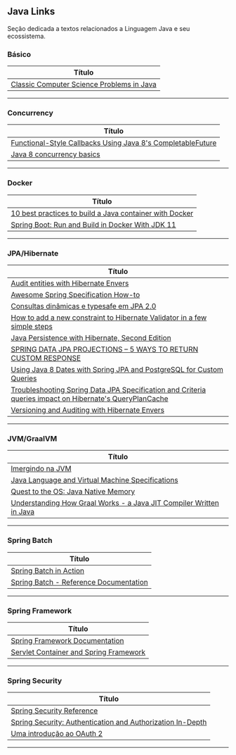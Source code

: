 ## Java Links

Seção dedicada a textos relacionados a Linguagem Java e seu ecossistema.

### Básico

|**Título** |
|---|
|[Classic Computer Science Problems in Java]|
------------

### Concurrency

|**Título** |
|---|
|[Functional-Style Callbacks Using Java 8's CompletableFuture]|
|[Java 8 concurrency basics]|
------------

### Docker
| **Título**  |
|---|
| [10 best practices to build a Java container with Docker] |
| [Spring Boot: Run and Build in Docker With JDK 11] |
------------

### JPA/Hibernate

|**Título**|
|---|
|[Audit entities with Hibernate Envers]|
|[Awesome Spring Specification How-to]|
|[Consultas dinâmicas e typesafe em JPA 2.0]|
|[How to add a new constraint to Hibernate Validator in a few simple steps]|
|[Java Persistence with Hibernate, Second Edition]|
|[SPRING DATA JPA PROJECTIONS – 5 WAYS TO RETURN CUSTOM RESPONSE]|
|[Using Java 8 Dates with Spring JPA and PostgreSQL for Custom Queries]|
|[Troubleshooting Spring Data JPA Specification and Criteria queries impact on Hibernate's QueryPlanCache]|
|[Versioning and Auditing with Hibernate Envers]|
--------------


### JVM/GraalVM

|**Título**|
|---|
|[Imergindo na JVM]|
|[Java Language and Virtual Machine Specifications]|
|[Quest to the OS: Java Native Memory]|
|[Understanding How Graal Works - a Java JIT Compiler Written in Java]|
--------------

### Spring Batch

|**Título** |
|---|
|[Spring Batch in Action]|
|[Spring Batch - Reference Documentation]|
------------

### Spring Framework

|**Título**|
|---|
|[Spring Framework Documentation]|
|[Servlet Container and Spring Framework]|
------------

### Spring Security

|**Título** |
|---|
|[Spring Security Reference]|
|[Spring Security: Authentication and Authorization In-Depth]|
|[Uma introdução ao OAuth 2]|
------------


[comment]: # (Básico)
[Classic Computer Science Problems in Java]: <https://www.manning.com/books/classic-computer-science-problems-in-java?utm_source=google&utm_medium=cpc&utm_campaign=dynamicremarketing&gclid=EAIaIQobChMIlLjn8buk7gIVSQ65Bh0YrAO6EAEYASACEgIjjfD_BwE>

[comment]: # (Concurrency)
[Functional-Style Callbacks Using Java 8's CompletableFuture]: <https://www.infoq.com/articles/Functional-Style-Callbacks-Using-CompletableFuture>
[Java 8 concurrency basics]: <https://www.ibm.com/developerworks/java/library/j-jvmc2/index.html>

[comment]: # (Docker)
[10 best practices to build a Java container with Docker]: <https://snyk.io/blog/best-practices-to-build-java-containers-with-docker>
[Spring Boot: Run and Build in Docker With JDK 11]: <https://dzone.com/articles/spring-boot-run-and-build-in-docker>


[comment]: # (Jpa/Hibernate)
[Audit entities with Hibernate Envers]: <https://adamzareba.github.io/Audit-entities-with-Hibernate-Envers/>
[Awesome Spring Specification How-to]: <https://leaks.wanari.com/2018/01/23/awesome-spring-specification>
[Consultas dinâmicas e typesafe em JPA 2.0
]: <https://www.ibm.com/developerworks/br/java/library/j-typesafejpa/index.html>
[How to add a new constraint to Hibernate Validator in a few simple steps
]: <https://in.relation.to/2018/01/04/adding-new-constraint-to-engine/>
[Java Persistence with Hibernate, Second Edition]: <https://www.manning.com/books/java-persistence-with-hibernate-second-edition?utm_source=google&utm_medium=cpc&utm_campaign=dynamicremarketing&gclid=EAIaIQobChMIlLjn8buk7gIVSQ65Bh0YrAO6EAEYASABEgKoGvD_BwE>
[SPRING DATA JPA PROJECTIONS – 5 WAYS TO RETURN CUSTOM RESPONSE
]: <https://www.bytestree.com/spring/spring-data-jpa-projections-5-ways-return-custom-object>
[Troubleshooting Spring Data JPA Specification and Criteria queries impact on Hibernate's QueryPlanCache
]: <https://tech.asimio.net/2021/01/27/Troubleshooting-Spring-Data-JPA-Specification-and-Criteria-queries-impact-on-Hibernate-QueryPlanCache.html>
[Using Java 8 Dates with Spring JPA and PostgreSQL for Custom Queries]: <https://blog.mimacom.com/java-8-dates-with-postgresql/>
[Versioning and Auditing with Hibernate Envers]: <https://bytefish.de/blog/hibernate_envers_versioning_and_auditing/>


[comment]: # (JVM/GraalVM)
[Imergindo na JVM]: <https://otaviojava.gitbooks.io/imergindo-na-jvm/pt-br/index.html>
[Java Language and Virtual Machine Specifications]: <https://docs.oracle.com/javase/specs/index.html>
[Quest to the OS: Java Native Memory]: <https://blog.picnic.nl/quest-to-the-os-java-native-memory-5d3ef68ffc0a>
[Understanding How Graal Works - a Java JIT Compiler Written in Java]: <https://chrisseaton.com/truffleruby/jokerconf17/>

[comment]: # (Spring Batch)
[Spring Batch in Action]: <https://livebook.manning.com/book/spring-batch-in-action/table-of-contents/39>
[Spring Batch - Reference Documentation]: <https://docs.spring.io/spring-batch/docs/4.1.x/reference/html/index.html>

[comment]: # (Spring Framework)
[Spring Framework Documentation]: <https://docs.spring.io/spring/docs/current/spring-framework-reference/>
[Servlet Container and Spring Framework]: <https://mossgreen.github.io/Servlet-Containers-and-Spring-Framework/>

[comment]: # (Spring Security)
[Spring Security Reference]: <https://docs.spring.io/spring-security/site/docs/current/reference/html5/>
[Spring Security: Authentication and Authorization In-Depth]: <https://www.marcobehler.com/guides/spring-security>
[Uma introdução ao OAuth 2]: <https://www.digitalocean.com/community/tutorials/uma-introducao-ao-oauth-2-pt>
